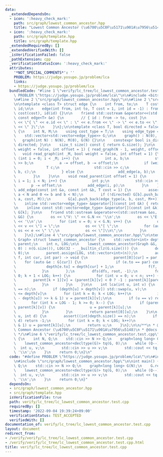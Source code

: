 ```yaml
---
data:
  _extendedDependsOn:
  - icon: ':heavy_check_mark:'
    path: src/graph/lowest_common_ancestor.hpp
    title: "Lowest Common Ancestor (\u6700\u5C0F\u5171\u901A\u7956\u5148)"
  - icon: ':heavy_check_mark:'
    path: src/graph/template.hpp
    title: src/graph/template.hpp
  _extendedRequiredBy: []
  _extendedVerifiedWith: []
  _isVerificationFailed: false
  _pathExtension: cpp
  _verificationStatusIcon: ':heavy_check_mark:'
  attributes:
    '*NOT_SPECIAL_COMMENTS*': ''
    PROBLEM: https://judge.yosupo.jp/problem/lca
    links:
    - https://judge.yosupo.jp/problem/lca
  bundledCode: "#line 1 \"verify/lc_tree/lc_lowest_common_ancestor.test.cpp\"\n#define\
    \ PROBLEM \"https://judge.yosupo.jp/problem/lca\"\n\n#include <bits/stdc++.h>\n\
    \n#line 2 \"src/graph/lowest_common_ancestor.hpp\"\n\n#line 2 \"src/graph/template.hpp\"\
    \n\ntemplate <class T> struct edge {\n    int from, to;\n    T cost;\n    int\
    \ id;\n\n    edge(int from, int to, T cost = 1, int id = -1) : from(from), to(to),\
    \ cost(cost), id(id) {}\n\n    friend std::ostream &operator<<(std::ostream &os,\
    \ const edge<T> &e) {\n        // { id : from -> to, cost }\n        return os\
    \ << \"{ \" << e.id << \" : \" << e.from << \" -> \" << e.to << \", \" << e.cost\
    \ << \" }\";\n    }\n};\n\ntemplate <class T, bool directed = false> struct graph\
    \ {\n    int N, M;\n    using cost_type = T;\n    using edge_type = edge<T>;\n\
    \    std::vector<std::vector<edge_type>> G;\n\n    graph() : N(0), M(0) {}\n \
    \   graph(int N) : N(N), M(0), G(N) {}\n\n    constexpr bool is_directed() { return\
    \ directed; }\n\n    size_t size() const { return G.size(); }\n\n    void read_tree(bool\
    \ weight = false, int offset = 1) { read_graph(N - 1, weight, offset); }\n\n \
    \   void read_graph(int _M, bool weight = false, int offset = 1) {\n        for\
    \ (int i = 0; i < _M; i++) {\n            int a, b;\n            std::cin >> a\
    \ >> b;\n            a -= offset, b -= offset;\n            if (weight) {\n  \
    \              T c;\n                std::cin >> c;\n                add_edge(a,\
    \ b, c);\n            } else {\n                add_edge(a, b);\n            }\n\
    \        }\n    }\n\n    void read_parent(int offset = 1) {\n        for (int\
    \ i = 1; i < N; i++) {\n            int p;\n            std::cin >> p;\n     \
    \       p -= offset;\n            add_edge(i, p);\n        }\n    }\n\n    void\
    \ add_edge(const int &a, const int &b, T cost = 1) {\n        assert(0 <= a and\
    \ a < N and 0 <= b and b < N);\n        if (!directed) G[b].push_back(edge_type(b,\
    \ a, cost, M));\n        G[a].push_back(edge_type(a, b, cost, M++));\n    }\n\n\
    \    inline std::vector<edge_type> &operator[](const int &k) { return G[k]; }\n\
    \n    inline const std::vector<edge_type> &operator[](const int &k) const { return\
    \ G[k]; }\n\n    friend std::ostream &operator<<(std::ostream &os, const graph<T>\
    \ &G) {\n        os << \"V: \" << G.N << '\\n';\n        os << \"E: \" << G.M\
    \ << '\\n';\n        for (int v = 0; v < G.N; v++) {\n            os << \"G[\"\
    \ << v << \"] = \";\n            os << \"[ \";\n            for (auto &e : G[v])\
    \ os << e << \" \";\n            os << \"]\\n\";\n        }\n        return os;\n\
    \    }\n};\n#line 4 \"src/graph/lowest_common_ancestor.hpp\"\n\ntemplate <class\
    \ Graph> struct lowest_common_ancestor {\n    std::vector<int> depth;\n    std::vector<std::vector<int>>\
    \ parent;\n    int n, LOG;\n\n    lowest_common_ancestor(Graph &G, int root =\
    \ 0) : n(G.size()), LOG(32 - __builtin_clz(G.size())) {\n        depth.assign(n,\
    \ 0);\n        parent.assign(LOG, std::vector<int>(n));\n        auto dfs = [&](auto\
    \ f, int cur, int par) -> void {\n            parent[0][cur] = par;\n        \
    \    for (auto &e : G[cur]) {\n                if (e.to == par) continue;\n  \
    \              depth[e.to] = depth[cur] + 1;\n                f(f, e.to, cur);\n\
    \            }\n        };\n        dfs(dfs, root, -1);\n        for (int k =\
    \ 0; k + 1 < LOG; k++) {\n            for (int v = 0; v < n; v++) {\n        \
    \        parent[k + 1][v] = (parent[k][v] < 0 ? -1 : parent[k][parent[k][v]]);\n\
    \            }\n        }\n    }\n\n    int lca(int u, int v) {\n        assert((int)depth.size()\
    \ == n);\n        if (depth[u] > depth[v]) std::swap(u, v);\n        // depth[u]\
    \ <= depth[v]\n        for (int k = 0; k < LOG; k++)\n            if ((depth[v]\
    \ - depth[u]) >> k & 1) v = parent[k][v];\n\n        if (u == v) return u;\n \
    \       for (int k = LOG - 1; k >= 0; k--) {\n            if (parent[k][u] !=\
    \ parent[k][v]) {\n                u = parent[k][u];\n                v = parent[k][v];\n\
    \            }\n        }\n        return parent[0][u];\n    }\n\n    int level_ancestor(int\
    \ u, int d) {\n        assert((int)depth.size() == n);\n        if (depth[u] <\
    \ d) return -1;\n        for (int k = 0; k < LOG; k++)\n            if (d >> k\
    \ & 1) u = parent[k][u];\n        return u;\n    }\n};\n\n/**\n * @brief Lowest\
    \ Common Ancestor (\u6700\u5C0F\u5171\u901A\u7956\u5148)\n * @docs docs/graph/lowest_common_ancestor.md\n\
    \ */\n#line 6 \"verify/lc_tree/lc_lowest_common_ancestor.test.cpp\"\n\nint main()\
    \ {\n    int N, Q;\n    std::cin >> N >> Q;\n    graph<long long> G(N);\n    G.read_parent(0);\n\
    \    lowest_common_ancestor<decltype(G)> tq(G, 0);\n    while (Q--) {\n      \
    \  int u, v;\n        std::cin >> u >> v;\n        std::cout << tq.lca(u, v) <<\
    \ '\\n';\n    }\n    return 0;\n}\n"
  code: "#define PROBLEM \"https://judge.yosupo.jp/problem/lca\"\n\n#include <bits/stdc++.h>\n\
    \n#include \"src/graph/lowest_common_ancestor.hpp\"\n\nint main() {\n    int N,\
    \ Q;\n    std::cin >> N >> Q;\n    graph<long long> G(N);\n    G.read_parent(0);\n\
    \    lowest_common_ancestor<decltype(G)> tq(G, 0);\n    while (Q--) {\n      \
    \  int u, v;\n        std::cin >> u >> v;\n        std::cout << tq.lca(u, v) <<\
    \ '\\n';\n    }\n    return 0;\n}"
  dependsOn:
  - src/graph/lowest_common_ancestor.hpp
  - src/graph/template.hpp
  isVerificationFile: true
  path: verify/lc_tree/lc_lowest_common_ancestor.test.cpp
  requiredBy: []
  timestamp: '2022-09-04 19:39:24+09:00'
  verificationStatus: TEST_ACCEPTED
  verifiedWith: []
documentation_of: verify/lc_tree/lc_lowest_common_ancestor.test.cpp
layout: document
redirect_from:
- /verify/verify/lc_tree/lc_lowest_common_ancestor.test.cpp
- /verify/verify/lc_tree/lc_lowest_common_ancestor.test.cpp.html
title: verify/lc_tree/lc_lowest_common_ancestor.test.cpp
---
```

